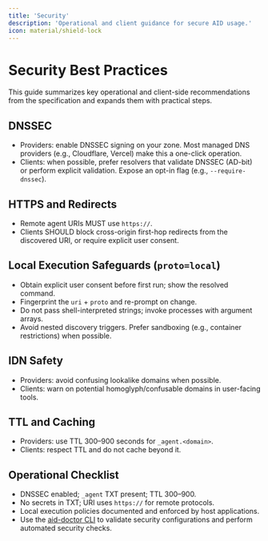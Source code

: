 ```yaml
---
title: 'Security'
description: 'Operational and client guidance for secure AID usage.'
icon: material/shield-lock
---
```


# Security Best Practices

This guide summarizes key operational and client-side recommendations from the specification and expands them with practical steps.

## DNSSEC

- Providers: enable DNSSEC signing on your zone. Most managed DNS providers (e.g., Cloudflare, Vercel) make this a one-click operation.
- Clients: when possible, prefer resolvers that validate DNSSEC (AD-bit) or perform explicit validation. Expose an opt-in flag (e.g., `--require-dnssec`).

## HTTPS and Redirects

- Remote agent URIs MUST use `https://`.
- Clients SHOULD block cross-origin first-hop redirects from the discovered URI, or require explicit user consent.

## Local Execution Safeguards (`proto=local`)

- Obtain explicit user consent before first run; show the resolved command.
- Fingerprint the `uri` + `proto` and re-prompt on change.
- Do not pass shell-interpreted strings; invoke processes with argument arrays.
- Avoid nested discovery triggers. Prefer sandboxing (e.g., container restrictions) when possible.

## IDN Safety

- Providers: avoid confusing lookalike domains when possible.
- Clients: warn on potential homoglyph/confusable domains in user-facing tools.

## TTL and Caching

- Providers: use TTL 300–900 seconds for `_agent.<domain>`.
- Clients: respect TTL and do not cache beyond it.

## Operational Checklist

- DNSSEC enabled; `_agent` TXT present; TTL 300–900.
- No secrets in TXT; URI uses `https://` for remote protocols.
- Local execution policies documented and enforced by host applications.
- Use the [aid-doctor CLI](../Tooling/aid_doctor.md) to validate security configurations and perform automated security checks.
